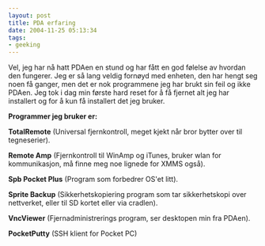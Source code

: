 ```yaml
---
layout: post
title: PDA erfaring
date: 2004-11-25 05:13:34
tags: 
- geeking
---
```


Vel, jeg har nå hatt PDAen en stund og har fått en god følelse av hvordan den fungerer. Jeg er så lang veldig fornøyd med enheten, den har hengt seg noen få ganger, men det er nok programmene jeg har brukt sin feil og ikke PDAen. Jeg tok i dag min første hard reset for å få fjernet alt jeg har installert og for å kun få installert det jeg bruker.

**Programmer jeg bruker er:**

**TotalRemote** (Universal fjernkontroll, meget kjekt når bror bytter over til tegneserier).

**Remote Amp** (Fjernkontroll til WinAmp og iTunes, bruker wlan for kommunikasjon, må finne meg noe lignede for XMMS også).

**Spb Pocket Plus** (Program som forbedrer OS'et litt).

**Sprite Backup** (Sikkerhetskopiering program som tar sikkerhetskopi over nettverket, eller til SD kortet eller via cradlen).

**VncViewer** (Fjernadministrerings program, ser desktopen min fra PDAen).

**PocketPutty** (SSH klient for Pocket PC)